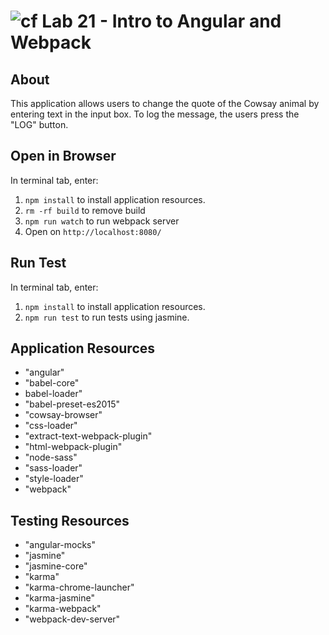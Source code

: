 ![cf](https://i.imgur.com/7v5ASc8.png) Lab 21 - Intro to Angular and Webpack
======

## About
This application allows users to change the quote of the Cowsay animal by entering text in the input box. To log the message, the users press the "LOG" button.

## Open in Browser
In terminal tab, enter:
1. `npm install` to install application resources.
2. `rm -rf build` to remove build
2. `npm run watch` to run webpack server
3. Open on `http://localhost:8080/`

## Run Test
In terminal tab, enter:
1. `npm install` to install application resources.
2. `npm run test` to run tests using jasmine.


## Application Resources
* "angular"
* "babel-core"
* babel-loader"
* "babel-preset-es2015"
* "cowsay-browser"
* "css-loader"
* "extract-text-webpack-plugin"
* "html-webpack-plugin"
* "node-sass"
* "sass-loader"
* "style-loader"
* "webpack"

## Testing Resources
* "angular-mocks"
* "jasmine"
* "jasmine-core"
* "karma"
* "karma-chrome-launcher"
* "karma-jasmine"
* "karma-webpack"
* "webpack-dev-server"
